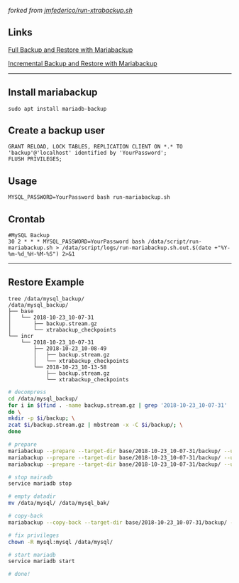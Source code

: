 *forked from [jmfederico/run-xtrabackup.sh](https://gist.github.com/jmfederico/1495347)*

## Links
[Full Backup and Restore with Mariabackup](https://mariadb.com/kb/en/library/full-backup-and-restore-with-mariabackup/)

[Incremental Backup and Restore with Mariabackup](https://mariadb.com/kb/en/library/incremental-backup-and-restore-with-mariabackup/)

---
## Install mariabackup
    sudo apt install mariadb-backup

## Create a backup user
    GRANT RELOAD, LOCK TABLES, REPLICATION CLIENT ON *.* TO 'backup'@'localhost' identified by 'YourPassword';
    FLUSH PRIVILEGES;

## Usage
    MYSQL_PASSWORD=YourPassword bash run-mariabackup.sh

## Crontab
    #MySQL Backup
    30 2 * * * MYSQL_PASSWORD=YourPassword bash /data/script/run-mariabackup.sh > /data/script/logs/run-mariabackup.sh.out.$(date +"%Y-%m-%d_%H-%M-%S") 2>&1

---
## Restore Example
    tree /data/mysql_backup/
    /data/mysql_backup/
    ├── base
    │   └── 2018-10-23_10-07-31
    │       ├── backup.stream.gz
    │       └── xtrabackup_checkpoints
    └── incr
        └── 2018-10-23_10-07-31
            ├── 2018-10-23_10-08-49
            │   ├── backup.stream.gz
            │   └── xtrabackup_checkpoints
            └── 2018-10-23_10-13-58
                ├── backup.stream.gz
                └── xtrabackup_checkpoints

```bash
# decompress
cd /data/mysql_backup/
for i in $(find . -name backup.stream.gz | grep '2018-10-23_10-07-31' | xargs dirname); \
do \
mkdir -p $i/backup; \
zcat $i/backup.stream.gz | mbstream -x -C $i/backup/; \
done

# prepare
mariabackup --prepare --target-dir base/2018-10-23_10-07-31/backup/ --user backup --password "YourPassword" --apply-log-only
mariabackup --prepare --target-dir base/2018-10-23_10-07-31/backup/ --user backup --password "YourPassword" --apply-log-only --incremental-dir incr/2018-10-23_10-07-31/2018-10-23_10-08-49/backup/
mariabackup --prepare --target-dir base/2018-10-23_10-07-31/backup/ --user backup --password "YourPassword" --apply-log-only --incremental-dir incr/2018-10-23_10-07-31/2018-10-23_10-13-58/backup/

# stop mairadb
service mariadb stop

# empty datadir
mv /data/mysql/ /data/mysql_bak/

# copy-back
mariabackup --copy-back --target-dir base/2018-10-23_10-07-31/backup/ --user backup --password "YourPassword" --datadir /data/mysql/

# fix privileges
chown -R mysql:mysql /data/mysql/

# start mariadb
service mariadb start

# done!
```
